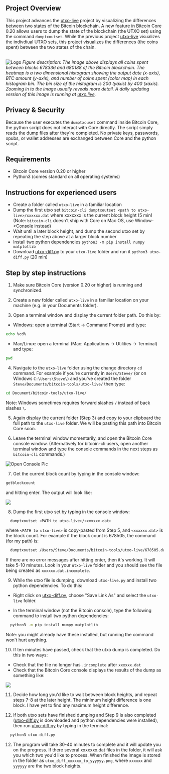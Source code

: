 <!-- ABOUT THE PROJECT -->

## Project Overview

This project advances the <a href='https://github.com/Unbesteveable/utxo-live'>utxo-live</a> project by visualizing the differences between two states of the Bitcoin blockchain. A new feature in Bitcoin Core 0.20 allows users to dump the state of the blockchain (the UTXO set) using the command `dumptxoutset`. While the previous project <a href='https://github.com/Unbesteveable/utxo-live'>utxo-live</a> visualizes the indivdiual UTXO sets, this project visualizes the differences (the coins spent) between the two states of the chain.
 
<br>

<img src="https://utxo.live/utxo_diff_678336_to_680188.png" alt="Logo" >
<em>Figure description: The image above displays all coins spent between blocks 678336 and 680188 of the Bitcoin blockchain. The heatmap is a two dimensional histogram showing the output date (x-axis), BTC amount (y-axis), and number of coins spent (color map) in each histogram bin. The bin size of the histogram is 200 (yaxis) by 400 (xaxis). Zooming in to the image usually reveals more detail. A daily updating version of this image is running at <a href=https://utxo.live/changes/yesterday.php/>utxo.live</a>.</em>


## Privacy & Security

Because the user executes the `dumptxouset` command inside Bitcoin Core, the python script does not interact with Core directly. The script simply reads the dump files after they're completed. No private keys, passwords, xpubs, or wallet addresses are exchanged between Core and the python script.

<!-- Requirements -->
## Requirements
* Bitcoin Core version 0.20 or higher
* Python3 (comes standard on all operating systems)


## Instructions for experienced users
* Create a folder called `utxo-live` in a familiar location
* Dump the first utxo set `bitcoin-cli dumptxoutset <path to utxo-live>/xxxxxx.dat` where xxxxxxx is the current block height (5 min)
   (Note: `bitcoin-cli` doesn't ship with Core on Mac OS, use Window->Console instead)
* Wait until a later block height, and dump the second utxo set by repeating the step above at a larger block number
* Install two python dependencies `python3 -m pip install numpy matplotlib` 
* Download <a href='https://github.com/Unbesteveable/utxo-diff/raw/main/utxo-diff.py'>utxo-diff.py<a> to your `utxo-live` folder and run it `python3 utxo-diff.py` (20 min)

## Step by step instructions
1. Make sure Bitcoin Core (version 0.20 or higher) is running and synchronized.

2. Create a new folder called `utxo-live` in a familiar location on your machine (e.g. in your Documents folder).

3. Open a terminal window and display the current folder path. Do this by:

  * Windows: open a terminal (Start -> Command Prompt) and type: 
  ```sh
  echo %cd%
  ```
  
  * Mac/Linux: open a terminal (Mac: Applications -> Utilities -> Terminal) and type:
  ```sh
  pwd
  ```
  
4. Navigate to the `utxo-live` folder using the change directory `cd` command. For example if you're currently in `Users/Steve/` (or on Windows `C:\Users\Steve\`) and you've created the folder  `Steve/Documents/bitcoin-tools/utxo-live/` then type: 

  ```sh
  cd Document/bitcoin-tools/utxo-live/
  ```
  Note: Windows sometimes requires forward slashes `/` instead of back slashes `\`.
  
5. Again display the current folder (Step 3) and copy to your clipboard the full path to the `utxo-live` folder. We will be pasting this path into Bitcoin Core soon.

6. Leave the terminal window momentarily, and open the Bitcoin Core console window. (Alternatively for bitcoin-cli users, open another terminal window and type the console commands in the next steps as `bitcoin-cli` commands.)

<img src="https://miro.medium.com/max/1098/1*DEukIfd6csdA6bbl2K5sSg.jpeg" alt="Open Console Pic" >

7. Get the current block count by typing in the console window:

  ```sh
  getblockcount
  ```
  and hitting enter. The output will look like:

<img src="https://utxo.live/getblockcount.png">
 

8. Dump the first utxo set by typing in the console window:

```sh
  dumptxoutset <PATH to utxo-live>/<xxxxxx.dat>
  ```
  where `<PATH to utxo-live>` is copy-pasted from Step 5, and `<xxxxxx.dat>` is the block count. For example if the block count is 678505, the command (for my path) is:

```sh
  dumptxoutset /Users/Steve/Documents/bitcoin-tools/utxo-live/678505.dat
  ```
  If there are no error messages after hitting enter, then it's working. It will take 5-10 minutes. Look in your `utxo-live` folder and you should see the file being created as `xxxxxx.dat.incomplete`.

9. While the utxo file is dumping, download `utxo-live.py` and install two python dependencies. To do this:
 
 * Right click on <a href='https://github.com/Unbesteveable/utxo-diff/raw/main/utxo-diff.py'>utxo-diff.py<a>, choose "Save Link As" and select the `utxo-live` folder.

 * In the terminal window (not the Bitcoin console), type the following command to install two python dependencies:
```sh
  python3 -m pip install numpy matplotlib
  ```

   Note: you might already have these installed, but running the command won't hurt anything.

10. If ten minutes have passed, check that the utxo dump is completed. Do this in two ways:

   * Check that the file no longer has `.incomplete` after `xxxxxx.dat` 
   * Check that the Bitcoin Core console displays the results of the dump as something like:

<img src="https://utxo.live/dump_output2.png">

11. Decide how long you'd like to wait between block heights, and repeat steps 7-8 at the later height. The minimum height difference is one block. I have yet to find any maximum height difference. 

11. If both utxo sets have finished dumping and Step 9 is also completed (<a href='https://github.com/Unbesteveable/utxo-diff/raw/main/utxo-diff.py'>utxo-diff.py<a> is downloaded and python dependencies were installed), then run <a href='https://github.com/Unbesteveable/utxo-diff/raw/main/utxo-diff.py'>utxo-diff.py<a> by typing in the terminal:

```sh
  python3 utxo-diff.py
  ```

12. The program will take 30-40 minutes to complete and it will update you on the progress. If there several xxxxxxx.dat files in the folder, it will ask you which two you'd like to process. When finished the image is stored in the folder as `utxo_diff_xxxxxx_to_yyyyyy.png`, where `xxxxxx` and `yyyyyy` are the two block heights.

 
 
